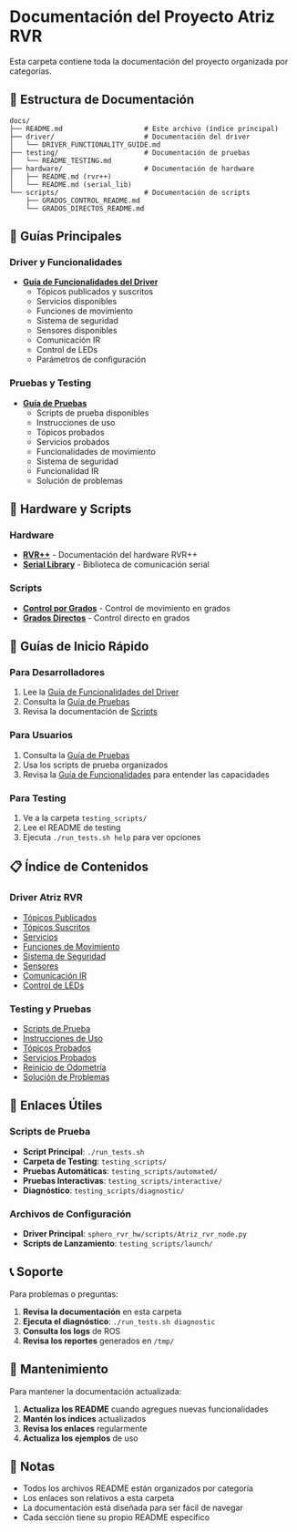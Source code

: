# Documentación del Proyecto Atriz RVR

Esta carpeta contiene toda la documentación del proyecto organizada por categorías.

## 📁 Estructura de Documentación

```
docs/
├── README.md                    # Este archivo (índice principal)
├── driver/                      # Documentación del driver
│   └── DRIVER_FUNCTIONALITY_GUIDE.md
├── testing/                     # Documentación de pruebas
│   └── README_TESTING.md
├── hardware/                    # Documentación de hardware
│   ├── README.md (rvr++)
│   └── README.md (serial_lib)
└── scripts/                     # Documentación de scripts
    ├── GRADOS_CONTROL_README.md
    └── GRADOS_DIRECTOS_README.md
```

## 🚀 Guías Principales

### **Driver y Funcionalidades**
- **[Guía de Funcionalidades del Driver](driver/DRIVER_FUNCTIONALITY_GUIDE.md)**
  - Tópicos publicados y suscritos
  - Servicios disponibles
  - Funciones de movimiento
  - Sistema de seguridad
  - Sensores disponibles
  - Comunicación IR
  - Control de LEDs
  - Parámetros de configuración

### **Pruebas y Testing**
- **[Guía de Pruebas](testing/README_TESTING.md)**
  - Scripts de prueba disponibles
  - Instrucciones de uso
  - Tópicos probados
  - Servicios probados
  - Funcionalidades de movimiento
  - Sistema de seguridad
  - Funcionalidad IR
  - Solución de problemas

## 🔧 Hardware y Scripts

### **Hardware**
- **[RVR++](hardware/README.md)** - Documentación del hardware RVR++
- **[Serial Library](hardware/README.md)** - Biblioteca de comunicación serial

### **Scripts**
- **[Control por Grados](scripts/GRADOS_CONTROL_README.md)** - Control de movimiento en grados
- **[Grados Directos](scripts/GRADOS_DIRECTOS_README.md)** - Control directo en grados

## 🎯 Guías de Inicio Rápido

### **Para Desarrolladores**
1. Lee la [Guía de Funcionalidades del Driver](driver/DRIVER_FUNCTIONALITY_GUIDE.md)
2. Consulta la [Guía de Pruebas](testing/README_TESTING.md)
3. Revisa la documentación de [Scripts](scripts/)

### **Para Usuarios**
1. Consulta la [Guía de Pruebas](testing/README_TESTING.md)
2. Usa los scripts de prueba organizados
3. Revisa la [Guía de Funcionalidades](driver/DRIVER_FUNCTIONALITY_GUIDE.md) para entender las capacidades

### **Para Testing**
1. Ve a la carpeta `testing_scripts/`
2. Lee el README de testing
3. Ejecuta `./run_tests.sh help` para ver opciones

## 📋 Índice de Contenidos

### **Driver Atriz RVR**
- [Tópicos Publicados](driver/DRIVER_FUNCTIONALITY_GUIDE.md#tópicos-publicados)
- [Tópicos Suscritos](driver/DRIVER_FUNCTIONALITY_GUIDE.md#tópicos-suscritos)
- [Servicios](driver/DRIVER_FUNCTIONALITY_GUIDE.md#servicios)
- [Funciones de Movimiento](driver/DRIVER_FUNCTIONALITY_GUIDE.md#funciones-de-movimiento)
- [Sistema de Seguridad](driver/DRIVER_FUNCTIONALITY_GUIDE.md#sistema-de-seguridad)
- [Sensores](driver/DRIVER_FUNCTIONALITY_GUIDE.md#sensores-disponibles)
- [Comunicación IR](driver/DRIVER_FUNCTIONALITY_GUIDE.md#comunicación-ir)
- [Control de LEDs](driver/DRIVER_FUNCTIONALITY_GUIDE.md#control-de-leds)

### **Testing y Pruebas**
- [Scripts de Prueba](testing/README_TESTING.md#archivos-de-prueba)
- [Instrucciones de Uso](testing/README_TESTING.md#instrucciones-de-uso)
- [Tópicos Probados](testing/README_TESTING.md#tópicos-probados)
- [Servicios Probados](testing/README_TESTING.md#servicios-probados)
- [Reinicio de Odometría](testing/README_TESTING.md#reinicio-de-odometría)
- [Solución de Problemas](testing/README_TESTING.md#solución-de-problemas)

## 🔗 Enlaces Útiles

### **Scripts de Prueba**
- **Script Principal**: `./run_tests.sh`
- **Carpeta de Testing**: `testing_scripts/`
- **Pruebas Automáticas**: `testing_scripts/automated/`
- **Pruebas Interactivas**: `testing_scripts/interactive/`
- **Diagnóstico**: `testing_scripts/diagnostic/`

### **Archivos de Configuración**
- **Driver Principal**: `sphero_rvr_hw/scripts/Atriz_rvr_node.py`
- **Scripts de Lanzamiento**: `testing_scripts/launch/`

## 📞 Soporte

Para problemas o preguntas:

1. **Revisa la documentación** en esta carpeta
2. **Ejecuta el diagnóstico**: `./run_tests.sh diagnostic`
3. **Consulta los logs** de ROS
4. **Revisa los reportes** generados en `/tmp/`

## 🔄 Mantenimiento

Para mantener la documentación actualizada:

1. **Actualiza los README** cuando agregues nuevas funcionalidades
2. **Mantén los índices** actualizados
3. **Revisa los enlaces** regularmente
4. **Actualiza los ejemplos** de uso

## 📝 Notas

- Todos los archivos README están organizados por categoría
- Los enlaces son relativos a esta carpeta
- La documentación está diseñada para ser fácil de navegar
- Cada sección tiene su propio README específico
